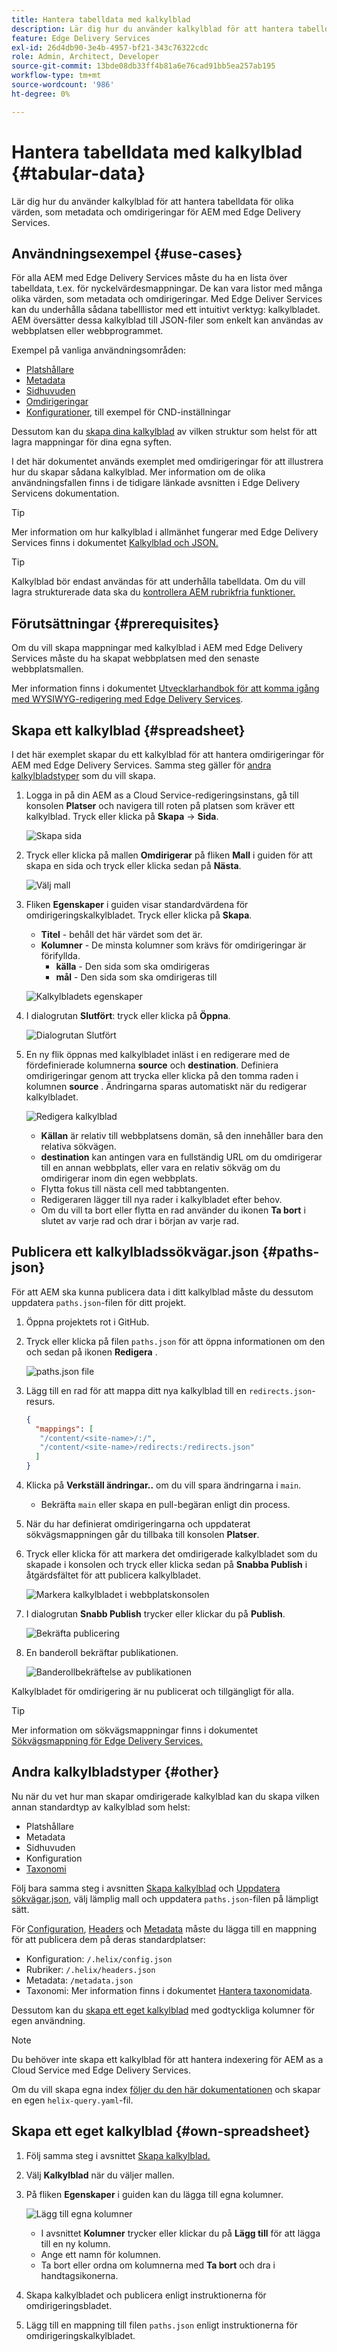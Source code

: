 ```yaml
---
title: Hantera tabelldata med kalkylblad
description: Lär dig hur du använder kalkylblad för att hantera tabelldata för olika värden, som metadata och omdirigeringar för AEM med Edge Delivery Services.
feature: Edge Delivery Services
exl-id: 26d4db90-3e4b-4957-bf21-343c76322cdc
role: Admin, Architect, Developer
source-git-commit: 13bde08db33ff4b81a6e76cad91bb5ea257ab195
workflow-type: tm+mt
source-wordcount: '986'
ht-degree: 0%

---
```



# Hantera tabelldata med kalkylblad {#tabular-data}

Lär dig hur du använder kalkylblad för att hantera tabelldata för olika värden, som metadata och omdirigeringar för AEM med Edge Delivery Services.

## Användningsexempel {#use-cases}

För alla AEM med Edge Delivery Services måste du ha en lista över tabelldata, t.ex. för nyckelvärdesmappningar. De kan vara listor med många olika värden, som metadata och omdirigeringar. Med Edge Deliver Services kan du underhålla sådana tabelllistor med ett intuitivt verktyg: kalkylbladet. AEM översätter dessa kalkylblad till JSON-filer som enkelt kan användas av webbplatsen eller webbprogrammet.

Exempel på vanliga användningsområden:

* [Platshållare](/help/edge/docs/placeholders.md)
* [Metadata](/help/edge/docs/bulk-metadata.md)
* [Sidhuvuden](/help/edge/docs/custom-headers.md)
* [Omdirigeringar](/help/edge/docs/redirects.md)
* [Konfigurationer](/help/edge/docs/setup-byo-cdn-push-invalidation.md), till exempel för CND-inställningar

Dessutom kan du [skapa dina kalkylblad](#own-spreadsheet) av vilken struktur som helst för att lagra mappningar för dina egna syften.

I det här dokumentet används exemplet med omdirigeringar för att illustrera hur du skapar sådana kalkylblad. Mer information om de olika användningsfallen finns i de tidigare länkade avsnitten i Edge Delivery Servicens dokumentation.

>[!TIP]
>
>Mer information om hur kalkylblad i allmänhet fungerar med Edge Delivery Services finns i dokumentet [Kalkylblad och JSON.](/help/edge/developer/spreadsheets.md)

>[!TIP]
>
>Kalkylblad bör endast användas för att underhålla tabelldata. Om du vill lagra strukturerade data ska du [kontrollera AEM rubrikfria funktioner.](/help/headless/introduction.md)

## Förutsättningar {#prerequisites}

Om du vill skapa mappningar med kalkylblad i AEM med Edge Delivery Services måste du ha skapat webbplatsen med den senaste webbplatsmallen.

Mer information finns i dokumentet [Utvecklarhandbok för att komma igång med WYSIWYG-redigering med Edge Delivery Services](/help/edge/wysiwyg-authoring/edge-dev-getting-started.md).

## Skapa ett kalkylblad {#spreadsheet}

I det här exemplet skapar du ett kalkylblad för att hantera omdirigeringar för AEM med Edge Delivery Services. Samma steg gäller för [andra kalkylbladstyper](#other) som du vill skapa.

1. Logga in på din AEM as a Cloud Service-redigeringsinstans, gå till konsolen **Platser** och navigera till roten på platsen som kräver ett kalkylblad. Tryck eller klicka på **Skapa** -> **Sida**.

   ![Skapa sida](assets/tabular-data/tabular-data-create-page.png)

1. Tryck eller klicka på mallen **Omdirigerar** på fliken **Mall** i guiden för att skapa en sida och tryck eller klicka sedan på **Nästa**.

   ![Välj mall](assets/tabular-data/tabular-data-create-page-teamplate-redirects.png)

1. Fliken **Egenskaper** i guiden visar standardvärdena för omdirigeringskalkylbladet. Tryck eller klicka på **Skapa**.

   * **Titel** - behåll det här värdet som det är.
   * **Kolumner** - De minsta kolumner som krävs för omdirigeringar är förifyllda.
      * **källa** - Den sida som ska omdirigeras
      * **mål** - Den sida som ska omdirigeras till

   ![Kalkylbladets egenskaper](assets/tabular-data/tabular-data-create-page-properties-redirects.png)

1. I dialogrutan **Slutfört**: tryck eller klicka på **Öppna**.

   ![Dialogrutan Slutfört](assets/tabular-data/tabular-data-success.png)

1. En ny flik öppnas med kalkylbladet inläst i en redigerare med de fördefinierade kolumnerna **source** och **destination**. Definiera omdirigeringar genom att trycka eller klicka på den tomma raden i kolumnen **source** . Ändringarna sparas automatiskt när du redigerar kalkylbladet.

   ![Redigera kalkylblad](assets/tabular-data/tabular-data-edit-redirects.png)

   * **Källan** är relativ till webbplatsens domän, så den innehåller bara den relativa sökvägen.
   * **destination** kan antingen vara en fullständig URL om du omdirigerar till en annan webbplats, eller vara en relativ sökväg om du omdirigerar inom din egen webbplats.
   * Flytta fokus till nästa cell med tabbtangenten.
   * Redigeraren lägger till nya rader i kalkylbladet efter behov.
   * Om du vill ta bort eller flytta en rad använder du ikonen **Ta bort** i slutet av varje rad och drar i början av varje rad.

## Publicera ett kalkylbladssökvägar.json {#paths-json}

För att AEM ska kunna publicera data i ditt kalkylblad måste du dessutom uppdatera `paths.json`-filen för ditt projekt.

1. Öppna projektets rot i GitHub.

1. Tryck eller klicka på filen `paths.json` för att öppna informationen om den och sedan på ikonen **Redigera** .

   ![paths.json file](assets/tabular-data/tabular-data-paths-json.png)

1. Lägg till en rad för att mappa ditt nya kalkylblad till en `redirects.json`-resurs.

   ```json
   {
     "mappings": [
      "/content/<site-name>/:/",
      "/content/<site-name>/redirects:/redirects.json"
     ]
   }
   ```

1. Klicka på **Verkställ ändringar..** om du vill spara ändringarna i `main`.

   * Bekräfta `main` eller skapa en pull-begäran enligt din process.

1. När du har definierat omdirigeringarna och uppdaterat sökvägsmappningen går du tillbaka till konsolen **Platser**.

1. Tryck eller klicka för att markera det omdirigerade kalkylbladet som du skapade i konsolen och tryck eller klicka sedan på **Snabba Publish** i åtgärdsfältet för att publicera kalkylbladet.

   ![Markera kalkylbladet i webbplatskonsolen](assets/tabular-data/tabular-data-select-publish.png)

1. I dialogrutan **Snabb Publish** trycker eller klickar du på **Publish**.

   ![Bekräfta publicering](assets/tabular-data/tabular-data-quick-publish.png)

1. En banderoll bekräftar publikationen.

   ![Banderollbekräftelse av publikationen](assets/tabular-data/tabular-data-publish-banner.png)

Kalkylbladet för omdirigering är nu publicerat och tillgängligt för alla.

>[!TIP]
>
>Mer information om sökvägsmappningar finns i dokumentet [Sökvägsmappning för Edge Delivery Services.](/help/edge/wysiwyg-authoring/path-mapping.md)

## Andra kalkylbladstyper {#other}

Nu när du vet hur man skapar omdirigerade kalkylblad kan du skapa vilken annan standardtyp av kalkylblad som helst:

* Platshållare
* Metadata
* Sidhuvuden
* Konfiguration
* [Taxonomi](/help/edge/wysiwyg-authoring/taxonomy.md)

Följ bara samma steg i avsnitten [Skapa kalkylblad](#spreadsheet) och [Uppdatera sökvägar.json](#paths-json), välj lämplig mall och uppdatera `paths.json`-filen på lämpligt sätt.

För [Configuration](https://www.aem.live/docs/configuration), [Headers](https://www.aem.live/docs/custom-headers) och [Metadata](https://www.aem.live/docs/bulk-metadata) måste du lägga till en mappning för att publicera dem på deras standardplatser:

* Konfiguration: `/.helix/config.json`
* Rubriker: `/.helix/headers.json`
* Metadata: `/metadata.json`
* Taxonomi: Mer information finns i dokumentet [Hantera taxonomidata](/help/edge/wysiwyg-authoring/taxonomy.md).

Dessutom kan du [skapa ett eget kalkylblad](#own-spreadsheet) med godtyckliga kolumner för egen användning.

>[!NOTE]
>
>Du behöver inte skapa ett kalkylblad för att hantera indexering för AEM as a Cloud Service med Edge Delivery Services.
>
>Om du vill skapa egna index [följer du den här dokumentationen](https://www.aem.live/developer/indexing#setting-up-more-index-configurations) och skapar en egen `helix-query.yaml`-fil.

## Skapa ett eget kalkylblad {#own-spreadsheet}

1. Följ samma steg i avsnittet [Skapa kalkylblad.](#spreadsheet)

1. Välj **Kalkylblad** när du väljer mallen.

1. På fliken **Egenskaper** i guiden kan du lägga till egna kolumner.

   ![Lägg till egna kolumner](assets/tabular-data/tabular-data-own-spreadsheet.png)

   * I avsnittet **Kolumner** trycker eller klickar du på **Lägg till** för att lägga till en ny kolumn.
   * Ange ett namn för kolumnen.
   * Ta bort eller ordna om kolumnerna med **Ta bort** och dra i handtagsikonerna.

1. Skapa kalkylbladet och publicera enligt instruktionerna för omdirigeringsbladet.

1. Lägg till en mappning till filen `paths.json` enligt instruktionerna för omdirigeringskalkylbladet.


